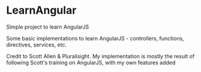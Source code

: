 # LearnAngular
Simple project to learn AngularJS

Some basic implementations to learn AngularJS - controllers, functions, directives, services, etc.

Credit to Scott Allen & Pluralisight. My implementation is mostly the result of following Scott's training on AngularJS, with my own features added

